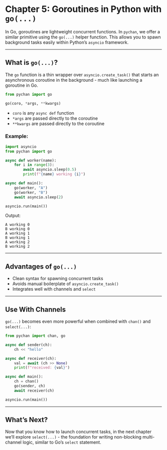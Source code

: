 # Chapter 5: Goroutines in Python with `go(...)`

In Go, goroutines are lightweight concurrent functions. In `pychan`, we offer a similar primitive using the `go(...)` helper function. This allows you to spawn background tasks easily within Python’s `asyncio` framework.

---

## What is `go(...)`?

The `go` function is a thin wrapper over `asyncio.create_task()` that starts an asynchronous coroutine in the background - much like launching a goroutine in Go.

```python
from pychan import go

go(coro, *args, **kwargs)
```

* `coro` is any `async def` function
* `*args` are passed directly to the coroutine
* `**kwargs` are passed directly to the coroutine

### Example:

```python
import asyncio
from pychan import go

async def worker(name):
    for i in range(3):
        await asyncio.sleep(0.5)
        print(f"{name} working {i}")

async def main():
    go(worker, "A")
    go(worker, "B")
    await asyncio.sleep(2)

asyncio.run(main())
```

Output:

```
A working 0
B working 0
A working 1
B working 1
A working 2
B working 2
```

---

## Advantages of `go(...)`

* Clean syntax for spawning concurrent tasks
* Avoids manual boilerplate of `asyncio.create_task()`
* Integrates well with channels and `select`

---

## Use With Channels

`go(...)` becomes even more powerful when combined with `chan()` and `select(...)`:

```python
from pychan import chan, go

async def sender(ch):
    ch << "hello"

async def receiver(ch):
    val = await (ch >> None)
    print(f"received: {val}")

async def main():
    ch = chan()
    go(sender, ch)
    await receiver(ch)

asyncio.run(main())
```

---

## What’s Next?

Now that you know how to launch concurrent tasks, in the next chapter we’ll explore `select(...)` - the foundation for writing non-blocking multi-channel logic, similar to Go’s `select` statement.

